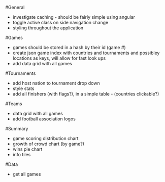 #General
- investigate caching - should be fairly simple using angular
- toggle active class on side navigation change
- styling throughout the application

#Games
- games should be stored in a hash by their id (game #)
- create json game index with countries and tournaments and possibley locations as keys, will allow for fast look ups
- add data grid with all games

#Tournaments
- add host nation to tournament drop down
- style stats
- add all finishers (with flags?), in a simple table - (countries clickable?)

#Teams
- data grid with all games
- add football association logos

#Summary
- game scoring distribution chart
- growth of crowd chart (by game?)
- wins pie chart
- info tiles

#Data
- get all games
